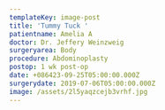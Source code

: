 ```yaml
---
templateKey: image-post
title: 'Tummy Tuck '
patientname: Amelia A
doctor: Dr. Jeffery Weinzweig
surgeryarea: Body
procedure: Abdominoplasty
postop: 1 wk post-op
date: +086423-09-25T05:00:00.000Z
surgerydate: 2019-07-06T05:00:00.000Z
image: /assets/2l5yaqzcejb3vrhf.jpg
---
```


